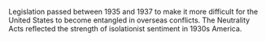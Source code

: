 Legislation passed between 1935 and 1937 to make it more difficult for the United States to become entangled in overseas conflicts. The Neutrality Acts reflected the strength of isolationist sentiment in 1930s America.